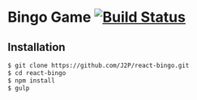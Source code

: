 # Bingo Game [![Build Status](https://travis-ci.org/J2P/react-bingo.svg?branch=master)](https://travis-ci.org/J2P/react-bingo)

## Installation

``` bash
$ git clone https://github.com/J2P/react-bingo.git
$ cd react-bingo
$ npm install
$ gulp
```
